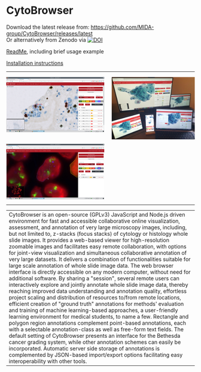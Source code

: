 # CytoBrowser
Download the latest release from: https://github.com/MIDA-group/CytoBrowser/releases/latest
<br>
Or alternatively from Zenodo via [![DOI](https://zenodo.org/badge/DOI/10.5281/zenodo.4570576.svg)](https://doi.org/10.5281/zenodo.4570576)

[ReadMe](https://github.com/MIDA-group/CytoBrowser/blob/master/README.md), including brief usage example

[Installation instructions](https://github.com/MIDA-group/CytoBrowser/blob/master/INSTALL.md)

---

<a href="media/CytoBrowser_example_view.jpg?raw=true"><img alt="Screenshot of CytoBrowser usage" title="Example view of CytoBrowser usage" align="left" width="52%" src="media/CytoBrowser_example_view.jpg"></a>

<a href="media/CytoBrowser_example_multiuser_multidevice.jpg?raw=true"><img alt="Photo of CytoBrowser multiuser and multidevice usage" title="Example view of multiuser and multidevice usage" align="right" width="44%" src="media/CytoBrowser_example_multiuser_multidevice.jpg"></a>

<br clear="left"/>
<br clear="left"/>

<a href="media/CytoBrowser_example_region.jpg?raw=true"><img alt="Screenshot of CytoBrowser region marking" title="Marking a region in CytoBrowser" align="left" width="52%" src="media/CytoBrowser_example_region.jpg"></a>

<br clear="both"/>

---

|   |
| --- |
| CytoBrowser is an open-source (GPLv3) JavaScript and Node.js driven environment for fast and accessible collaborative online visualization, assessment, and annotation of very large microscopy images, including, but not limited to, z-stacks (focus stacks) of cytology or histology whole slide images. It provides a web-based viewer for high-resolution zoomable images and facilitates easy remote collaboration, with options for joint-view visualization and simultaneous collaborative annotation of very large datasets. It delivers a combination of functionalities suitable for large scale annotation of whole slide image data. The web browser interface is directly accessible on any modern computer, without need for additional software. By sharing a "session", several remote users can interactively explore and jointly annotate whole slide image data, thereby reaching improved data understanding and annotation quality, effortless project scaling and distribution of resources to/from remote locations, efficient creation of "ground truth" annotations for methods' evaluation and training of machine learning-based approaches, a user-friendly learning environment for medical students, to name a few. Rectangle and polygon region annotations complement point-based annotations, each with a selectable annotation-class as well as free-form text fields. The default setting of CytoBrowser presents an interface for the Bethesda cancer grading system, while other annotation schemes can easily be incorporated. Automatic server side storage of annotations is complemented by JSON-based import/export options facilitating easy interoperability with other tools. |
